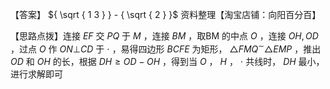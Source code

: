 【答案】 ${ \sqrt { 1 3 } } - { \sqrt { 2 } }$ 资料整理【淘宝店铺：向阳百分百】

【思路点拨】连接 $E F$ 交 $P Q$ 于 $M$ ，连接 $B M$ ，取BM 的中点 $O$ ，连接 $O H , O D$ ，过点 $O$ 作 $O N \bot C D$ 于 $\cdot$ ，易得四边形 $B C F E$ 为矩形， $\triangle F M Q ^ { \sim } \triangle E M P$ ，推出 $O D$ 和 $O H$ 的长，根据 $D H \geq O D - O H$ ，得到当 $O$ ， $H$ ， $\cdot$ 共线时， $D H$ 最小，进行求解即可
